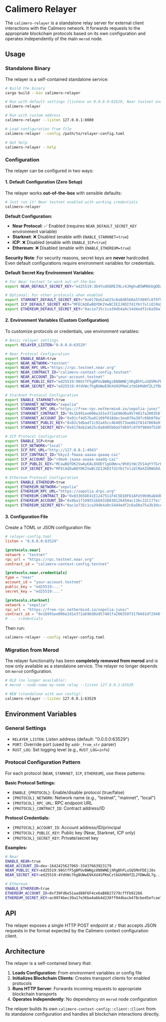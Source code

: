 # Calimero Relayer

The `calimero-relayer` is a standalone relay server for external client interactions with the Calimero network. It forwards requests to the appropriate blockchain protocols based on its own configuration and operates independently of the main `merod` node.

## Usage

### Standalone Binary

The relayer is a self-contained standalone service:

```bash
# Build the binary
cargo build --bin calimero-relayer

# Run with default settings (listens on 0.0.0.0:63529, Near testnet enabled with default credentials)
calimero-relayer

# Run with custom address
calimero-relayer --listen 127.0.0.1:8080

# Load configuration from file
calimero-relayer --config /path/to/relayer-config.toml

# Get help
calimero-relayer --help
```

### Configuration

The relayer can be configured in two ways:

#### 1. Default Configuration (Zero Setup)

The relayer works **out-of-the-box** with sensible defaults:

```bash
# Just run it! Near testnet enabled with working credentials
calimero-relayer
```

**Default Configuration:**
- **Near Protocol**: ✅ Enabled (requires `NEAR_DEFAULT_SECRET_KEY` environment variable)
- **Starknet**: ❌ Disabled (enable with `ENABLE_STARKNET=true`)
- **ICP**: ❌ Disabled (enable with `ENABLE_ICP=true`)  
- **Ethereum**: ❌ Disabled (enable with `ENABLE_ETHEREUM=true`)

**Security Note**: For security reasons, secret keys are **never** hardcoded. Even default configurations require environment variables for credentials.

**Default Secret Key Environment Variables:**
```bash
# For Near testnet to work out-of-the-box
export NEAR_DEFAULT_SECRET_KEY="ed25519:3D4YudUQRE39Lc4JHghuB5WM8kbgDDa34mnrEP5DdTApVH81af7e2dWgNPEaiQfdJnZq1CNPp5im4Rg5b2rKtXFv"

# Optional: For other protocols when enabled  
export STARKNET_DEFAULT_SECRET_KEY="0x0178eb2a625c0a8d85b0a5fd69fc879f9884f5205ad9d1ba41db0d7d1a77950a"
export ICP_DEFAULT_SECRET_KEY="MFECAQEwBQYDK2VwBCIEIJKDIfd1Ybt7xliQlRmXZGRWG8dJ1Dl9qKGT0pOhMwPjaE30"
export ETHEREUM_DEFAULT_SECRET_KEY="0ac1e735c1ca39db4a9c54d4edf2c6a50a75a3b3dce1cd2a64e8f5a44d1e2d2c"
```

#### 2. Environment Variables (Custom Configuration)

To customize protocols or credentials, use environment variables:

```bash
# Basic relayer settings
export RELAYER_LISTEN="0.0.0.0:63529"

# Near Protocol Configuration
export ENABLE_NEAR=true
export NEAR_NETWORK="testnet"
export NEAR_RPC_URL="https://rpc.testnet.near.org"
export NEAR_CONTRACT_ID="calimero-context-config.testnet"
export NEAR_ACCOUNT_ID="your-account.testnet"
export NEAR_PUBLIC_KEY="ed25519:98GtfF5gBPUvBWNgz8N8WNEjXRgBhFLuSQ5MnFDEjJ8x"
export NEAR_SECRET_KEY="ed25519:4YdVWc7hgBUWwE9kXd4SPKmCztbGkMdHfZL2fDWw8L7g..."

# Starknet Protocol Configuration
export ENABLE_STARKNET=true
export STARKNET_NETWORK="sepolia"
export STARKNET_RPC_URL="https://free-rpc.nethermind.io/sepolia-juno/"
export STARKNET_CONTRACT_ID="0x1b991ee006e2d1e372ab96d0a957401fa200358f317b681df2948f30e17c29c"
export STARKNET_ACCOUNT_ID="0x01cf4d57ba01109f018dec3ea079a38fc08b0f8a78eed0d4c5e5fb22928dbc8c"
export STARKNET_PUBLIC_KEY="0x02c5dbad71c92a45cc4b40573ae661f8147869a91d57b8d9b8f48c8af7f83159"
export STARKNET_SECRET_KEY="0x0178eb2a625c0a8d85b0a5fd69fc879f9884f5205ad9d1ba41db0d7d1a77950a"

# ICP Protocol Configuration
export ENABLE_ICP=true
export ICP_NETWORK="local"
export ICP_RPC_URL="http://127.0.0.1:4943"
export ICP_CONTRACT_ID="bkyz2-fmaaa-aaaaa-qaaaq-cai"
export ICP_ACCOUNT_ID="rdmx6-jaaaa-aaaaa-aaadq-cai"
export ICP_PUBLIC_KEY="MCowBQYDK2VwAyEAL8XDEY1gGOWvv/0h01tW/ZV14qYY7GrHJF3pZoNxmHE="
export ICP_SECRET_KEY="MFECAQEwBQYDK2VwBCIEIJKDIfd1Ybt7xliQlRmXZGRWG8dJ1Dl9qKGT0pOhMwPjaE30"

# Ethereum Protocol Configuration
export ENABLE_ETHEREUM=true
export ETHEREUM_NETWORK="sepolia"
export ETHEREUM_RPC_URL="https://sepolia.drpc.org"
export ETHEREUM_CONTRACT_ID="0x83365DE41E1247511F4C5D10Fb1AFe59b96aD4dB"
export ETHEREUM_ACCOUNT_ID="0x8ba1f109551bD432803012645Hac136c22C177ec"
export ETHEREUM_SECRET_KEY="0ac1e735c1ca39db4a9c54d4edf2c6a50a75a3b3dce1cd2a64e8f5a44d1e2d2c"
```

#### 3. Configuration File

Create a TOML or JSON configuration file:

```toml
# relayer-config.toml
listen = "0.0.0.0:63529"

[protocols.near]
network = "testnet"
rpc_url = "https://rpc.testnet.near.org"
contract_id = "calimero-context-config.testnet"

[protocols.near.credentials]
type = "near"
account_id = "your-account.testnet"
public_key = "ed25519:..."
secret_key = "ed25519:..."

[protocols.starknet]
network = "sepolia"
rpc_url = "https://free-rpc.nethermind.io/sepolia-juno/"
contract_id = "0x1b991ee006e2d1e372ab96d0a957401fa200358f317b681df2948f30e17c29c"
# ... credentials
```

Then run:
```bash
calimero-relayer --config relayer-config.toml
```

### Migration from Merod

The relayer functionality has been **completely removed from merod** and is now only available as a standalone service. The relayer no longer depends on `merod` configuration.

```bash
# OLD (no longer available):
# merod --node-name my-node relay --listen 127.0.0.1:63529

# NEW (standalone with own config):
calimero-relayer --listen 127.0.0.1:63529
```


## Environment Variables

### General Settings
- `RELAYER_LISTEN`: Listen address (default: "0.0.0.0:63529")
- `PORT`: Override port (used by `addr_from_str` parser)
- `RUST_LOG`: Set logging level (e.g., `RUST_LOG=info`)

### Protocol Configuration Pattern
For each protocol (`NEAR`, `STARKNET`, `ICP`, `ETHEREUM`), use these patterns:

**Basic Protocol Settings:**
- `ENABLE_{PROTOCOL}`: Enable/disable protocol (true/false)
- `{PROTOCOL}_NETWORK`: Network name (e.g., "testnet", "mainnet", "local")
- `{PROTOCOL}_RPC_URL`: RPC endpoint URL
- `{PROTOCOL}_CONTRACT_ID`: Contract address/ID

**Protocol Credentials:**
- `{PROTOCOL}_ACCOUNT_ID`: Account address/ID/principal
- `{PROTOCOL}_PUBLIC_KEY`: Public key (Near, Starknet, ICP only)
- `{PROTOCOL}_SECRET_KEY`: Private/secret key

**Examples:**
```bash
# Near
ENABLE_NEAR=true
NEAR_ACCOUNT_ID=dev-1642425627065-33437663923179
NEAR_PUBLIC_KEY=ed25519:98GtfF5gBPUvBWNgz8N8WNEjXRgBhFLuSQ5MnFDEjJ8x
NEAR_SECRET_KEY=ed25519:4YdVWc7hgBUWwE9kXd4SPKmCztbGkMdHfZL2fDWw8L7g...

# Ethereum  
ENABLE_ETHEREUM=true
ETHEREUM_ACCOUNT_ID=0xf39Fd6e51aad88F6F4ce6aB8827279cffFb92266
ETHEREUM_SECRET_KEY=ac0974bec39a17e36ba4a6b4d238ff944bacb478cbed5efcae784d7bf4f2ff80
```

## API

The relayer exposes a single HTTP POST endpoint at `/` that accepts JSON requests in the format expected by the Calimero context configuration client.

## Architecture

The relayer is a self-contained binary that:

1. **Loads Configuration**: From environment variables or config file
2. **Initializes Blockchain Clients**: Creates transport clients for enabled protocols
3. **Runs HTTP Server**: Forwards incoming requests to appropriate blockchain transports
4. **Operates Independently**: No dependency on `merod` node configuration

The relayer builds its own `calimero-context-config::client::Client` from its standalone configuration and handles all blockchain interactions directly.
